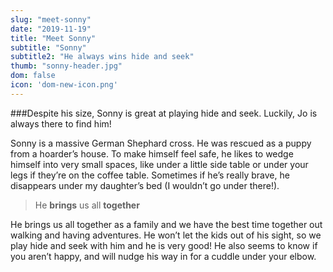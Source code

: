 ```yaml
---
slug: "meet-sonny"
date: "2019-11-19"
title: "Meet Sonny"
subtitle: "Sonny"
subtitle2: "He always wins hide and seek"
thumb: "sonny-header.jpg"
dom: false
icon: 'dom-new-icon.png'
---
```


###Despite his size, Sonny is great at playing hide and seek. Luckily, Jo is always there to find him! 

Sonny is a massive German Shephard cross. He was rescued as a puppy from a hoarder’s house. To make himself feel safe, he likes to wedge himself into very small spaces, like under a little side table or under your legs if they’re on the coffee table. Sometimes if he’s really brave, he disappears under my daughter’s bed (I wouldn’t go under there!). 

> He **brings** us all **together**

He brings us all together as a family and we have the best time together out walking and having adventures. He won’t let the kids out of his sight, so we play hide and seek with him and he is very good! He also seems to know if you aren’t happy, and will nudge his way in for a cuddle under your elbow.